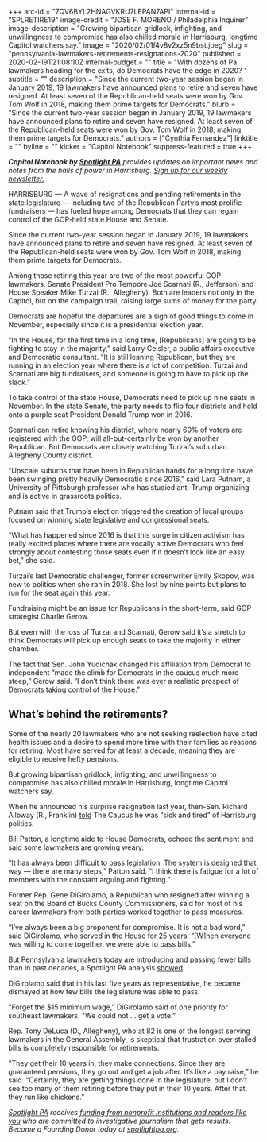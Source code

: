 +++
arc-id = "7QV6BYL2HNAGVKRU7LEPAN7API"
internal-id = "SPLRETIRE19"
image-credit = "JOSE F. MORENO / Philadelphia Inquirer"
image-description = "Growing bipartisan gridlock, infighting, and unwillingness to compromise has also chilled morale in Harrisburg, longtime Capitol watchers say."
image = "2020/02/01f4v8v2xz5n9bst.jpeg"
slug = "pennsylvania-lawmakers-retirements-resignations-2020"
published = 2020-02-19T21:08:10Z
internal-budget = ""
title = "With dozens of Pa. lawmakers heading for the exits, do Democrats have the edge in 2020? "
subtitle = ""
description = "Since the current two-year session began in January 2019, 19 lawmakers have announced plans to retire and seven have resigned. At least seven of the Republican-held seats were won by Gov. Tom Wolf in 2018, making them prime targets for Democrats."
blurb = "Since the current two-year session began in January 2019, 19 lawmakers have announced plans to retire and seven have resigned. At least seven of the Republican-held seats were won by Gov. Tom Wolf in 2018, making them prime targets for Democrats."
authors = ["Cynthia Fernandez"]
linktitle = ""
byline = ""
kicker = "Capitol Notebook"
suppress-featured = true
+++

<i><b>Capitol Notebook by </b></i><a href="https://lesspage.com/"><i><b>Spotlight PA</b></i></a><i> provides updates on important news and notes from the halls of power in Harrisburg. </i><a href="https://lesspage.com/newsletters"><i>Sign up for our weekly newsletter.</i></a>

HARRISBURG — A wave of resignations and pending retirements in the state legislature — including two of the Republican Party’s most prolific fundraisers — has fueled hope among Democrats that they can regain control of the GOP-held state House and Senate.

Since the current two-year session began in January 2019, 19 lawmakers have announced plans to retire and seven have resigned. At least seven of the Republican-held seats were won by Gov. Tom Wolf in 2018, making them prime targets for Democrats.

Among those retiring this year are two of the most powerful GOP lawmakers, Senate President Pro Tempore Joe Scarnati (R., Jefferson) and House Speaker Mike Turzai (R., Allegheny). Both are leaders not only in the Capitol, but on the campaign trail, raising large sums of money for the party.

Democrats are hopeful the departures are a sign of good things to come in November, especially since it is a presidential election year.

“In the House, for the first time in a long time, [Republicans] are going to be fighting to stay in the majority,” said Larry Ceisler, a public affairs executive and Democratic consultant. “It is still leaning Republican, but they are running in an election year where there is a lot of competition. Turzai and Scarnati are big fundraisers, and someone is going to have to pick up the slack.”

To take control of the state House, Democrats need to pick up nine seats in November. In the state Senate, the party needs to flip four districts and hold onto a purple seat President Donald Trump won in 2016.

Scarnati can retire knowing his district, where nearly 60% of voters are registered with the GOP, will all-but-certainly be won by another Republican. But Democrats are closely watching Turzai’s suburban Allegheny County district.

“Upscale suburbs that have been in Republican hands for a long time have been swinging pretty heavily Democratic since 2016,” said Lara Putnam, a University of Pittsburgh professor who has studied anti-Trump organizing and is active in grassroots politics.

<script src="https://lesspage.com/embed.js" async></script><div data-spl-embed-version="1" data-spl-src="https://lesspage.com/embeds/newsletter/"></div>

Putnam said that Trump’s election triggered the creation of local groups focused on winning state legislative and congressional seats.

“What has happened since 2016 is that this surge in citizen activism has really excited places where there are vocally active Democrats who feel strongly about contesting those seats even if it doesn’t look like an easy bet,” she said.

Turzai’s last Democratic challenger, former screenwriter Emily Skopov, was new to politics when she ran in 2018. She lost by nine points but plans to run for the seat again this year.

Fundraising might be an issue for Republicans in the short-term, said GOP strategist Charlie Gerow.

But even with the loss of Turzai and Scarnati, Gerow said it’s a stretch to think Democrats will pick up enough seats to take the majority in either chamber.

The fact that Sen. John Yudichak changed his affiliation from Democrat to independent “made the climb for Democrats in the caucus much more steep,” Gerow said. “I don’t think there was ever a realistic prospect of Democrats taking control of the House.”

## What’s behind the retirements?

Some of the nearly 20 lawmakers who are not seeking reelection have cited health issues and a desire to spend more time with their families as reasons for retiring. Most have served for at least a decade, meaning they are eligible to receive hefty pensions.

But growing bipartisan gridlock, infighting, and unwillingness to compromise has also chilled morale in Harrisburg, longtime Capitol watchers say.

When he announced his surprise resignation last year, then-Sen. Richard Alloway (R., Franklin) <a href="https://lancasteronline.com/news/local/lawmaker-i-m-quitting-because-i-m-sick-and-tired/article_1a4f780c-1da5-11e9-8049-734350def1b5.html">told</a> The Caucus he was “sick and tired” of Harrisburg politics.

Bill Patton, a longtime aide to House Democrats, echoed the sentiment and said some lawmakers are growing weary.

“It has always been difficult to pass legislation. The system is designed that way — there are many steps,” Patton said. “I think there is fatigue for a lot of members with the constant arguing and fighting.”

Former Rep. Gene DiGirolamo, a Republican who resigned after winning a seat on the Board of Bucks County Commissioners, said for most of his career lawmakers from both parties worked together to pass measures.

“I’ve always been a big proponent for compromise. It is not a bad word,” said DiGirolamo, who served in the House for 25 years. “[W]hen everyone was willing to come together, we were able to pass bills.”

But Pennsylvania lawmakers today are introducing and passing fewer bills than in past decades, a Spotlight PA analysis <a href="https://lesspage.com/news/2019/09/pa-state-legislators-among-the-highest-paid-in-us-but-theyre-doing-less-and-less-actual-lawmaking/">showed</a>.

DiGirolamo said that in his last five years as representative, he became dismayed at how few bills the legislature was able to pass.

"Forget the $15 minimum wage,” DiGirolamo said of one priority for southeast lawmakers. "We could not ... get a vote.”

Rep. Tony DeLuca (D., Allegheny), who at 82 is one of the longest serving lawmakers in the General Assembly, is skeptical that frustration over stalled bills is completely responsible for retirements.

"They get their 10 years in, they make connections. Since they are guaranteed pensions, they go out and get a job after. It’s like a pay raise,” he said. “Certainly, they are getting things done in the legislature, but I don’t see too many of them retiring before they put in their 10 years. After that, they run like chickens.”

<a href="https://lesspage.com/"><i>Spotlight PA</i></a><i> receives </i><a href="https://lesspage.com/support"><i>funding from nonprofit institutions and readers like you</i></a><i> who are committed to investigative journalism that gets results. Become a Founding Donor today at </i><a href="https://lesspage.com/"><i>spotlightpa.org</i></a><i>.</i>
